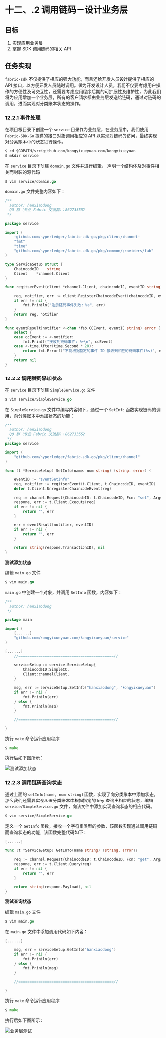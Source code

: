 # 十二、.2 调用链码－设计业务层

## 目标

1.  实现应用业务层
2.  掌握 SDK 调用链码的相关 API

## 任务实现

`fabric-sdk` 不仅提供了相应的强大功能，而且还给开发人员设计提供了相应的 API 接口，以方便开发人员随时调用。做为开发设计人员，我们不仅要考虑用户操作的方便性及可交互性，还需要考虑应用程序后期的可扩展性及维护性，为此我们将为应用增加一个业务层，所有的客户请求都由业务层发送给链码，通过对链码的调用，进而实现对分类账本状态的操作。

### 12.2.1 事件处理

在项目根目录下创建一个 `service` 目录作为业务层，在业务层中，我们使用 `Fabric-SDK-Go` 提供的接口对象调用相应的 API 以实现对链码的访问，最终实现对分类账本中的状态进行操作。

```go
$ cd $GOPATH/src/github.com/kongyixueyuan.com/kongyixueyuan
$ mkdir service 
```

在 `service` 目录下创建 `domain.go` 文件并进行编辑， 声明一个结构体及对事件相关而封装的源代码

```go
$ vim service/domain.go 
```

`domain.go` 文件完整内容如下：

```go
/**
  author: hanxiaodong
  QQ 群（专业 Fabric 交流群）：862733552
 */

package service

import (
    "github.com/hyperledger/fabric-sdk-go/pkg/client/channel"
    "fmt"
    "time"
    "github.com/hyperledger/fabric-sdk-go/pkg/common/providers/fab"
)

type ServiceSetup struct {
    ChaincodeID    string
    Client    *channel.Client
}

func regitserEvent(client *channel.Client, chaincodeID, eventID string) (fab.Registration, <-chan *fab.CCEvent) {

    reg, notifier, err := client.RegisterChaincodeEvent(chaincodeID, eventID)
    if err != nil {
        fmt.Println("注册链码事件失败: %s", err)
    }
    return reg, notifier
}

func eventResult(notifier <-chan *fab.CCEvent, eventID string) error {
    select {
    case ccEvent := <-notifier:
        fmt.Printf("接收到链码事件: %v\n", ccEvent)
    case <-time.After(time.Second * 20):
        return fmt.Errorf("不能根据指定的事件 ID 接收到相应的链码事件(%s)", eventID)
    }
    return nil
} 
```

### 12.2.2 调用链码添加状态

在 `service` 目录下创建 `SimpleService.go` 文件

```go
$ vim service/SimpleService.go 
```

在 `SimpleService.go` 文件中编写内容如下，通过一个 `SetInfo` 函数实现链码的调用，向分类账本中添加状态的功能：

```go
/**
  author: hanxiaodong
  QQ 群（专业 Fabric 交流群）：862733552
 */
package service

import (
    "github.com/hyperledger/fabric-sdk-go/pkg/client/channel"
)

func (t *ServiceSetup) SetInfo(name, num string) (string, error) {

    eventID := "eventSetInfo"
    reg, notifier := regitserEvent(t.Client, t.ChaincodeID, eventID)
    defer t.Client.UnregisterChaincodeEvent(reg)

    req := channel.Request{ChaincodeID: t.ChaincodeID, Fcn: "set", Args: [][]byte{[]byte(name), []byte(num), []byte(eventID)}}
    respone, err := t.Client.Execute(req)
    if err != nil {
        return "", err
    }

    err = eventResult(notifier, eventID)
    if err != nil {
        return "", err
    }

    return string(respone.TransactionID), nil
} 
```

**测试添加状态**

编辑 `main.go` 文件

```go
$ vim main.go 
```

`main.go` 中创建一个对象，并调用 `SetInfo` 函数，内容如下：

```go
/**
  author: hanxiaodong
 */

package main

import (
    [......]
    "github.com/kongyixueyuan.com/kongyixueyuan/service"
)

[......]
    //===========================================//

    serviceSetup := service.ServiceSetup{
        ChaincodeID:SimpleCC,
        Client:channelClient,
    }

    msg, err := serviceSetup.SetInfo("hanxiaodong", "kongyixueyuan")
    if err != nil {
        fmt.Println(err)
    } else {
        fmt.Println(msg)
    }

    //===========================================//

} 
```

执行 `make` 命令运行应用程序

```go
$ make 
```

执行后如下图所示：

![测试添加状态](img/df0683a4cb655cdde61e62d6e09dfc77.jpg)

### 12.2.3 调用链码查询状态

通过上面的 `setInfo(name, num string)` 函数，实现了向分类账本中添加状态，那么我们还需要实现从该分类账本中根据指定的 key 查询出相应的状态，编辑 `service/SimpleService.go` 文件，向该文件中添加实现查询状态的相应代码。

```go
$ vim service/SimpleService.go 
```

定义一个 `GetInfo` 函数，接收一个字符串类型的参数，该函数实现通过调用链码而查询状态的功能，该函数完整代码如下：

```go
[......]

func (t *ServiceSetup) GetInfo(name string) (string, error){

    req := channel.Request{ChaincodeID: t.ChaincodeID, Fcn: "get", Args: [][]byte{[]byte(name)}}
    respone, err := t.Client.Query(req)
    if err != nil {
        return "", err
    }

    return string(respone.Payload), nil
} 
```

**测试查询状态**

编辑 `main.go` 文件

```go
$ vim main.go 
```

在 `main.go` 文件中添加调用代码如下内容：

```go
[......]

    msg, err = serviceSetup.GetInfo("hanxiaodong")
    if err != nil {
        fmt.Println(err)
    } else {
        fmt.Println(msg)
    }

    //===========================================//

} 
```

执行 `make` 命令运行应用程序

```go
$ make 
```

执行后如下图所示：

![业务层测试](img/e452c8b989ae5241b8131216b7c0707d.jpg)